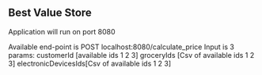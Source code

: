 Best Value Store
----------------
Application will run on port 8080

Available end-point is POST localhost:8080/calculate_price
Input is 3 params:
customerId [available ids 1 2 3]
groceryIds [Csv of available ids 1 2 3]
electronicDevicesIds[Csv of available ids 1 2 3]

